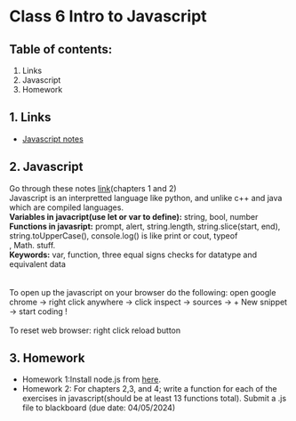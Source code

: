 # Class 6 Intro to Javascript

## Table of contents:
1. Links
2. Javascript
3. Homework
   

## 1. Links
* [Javascript notes](https://eloquentjavascript.net/)


## 2. Javascript 
Go through these notes [link](https://eloquentjavascript.net/)(chapters 1 and 2) <br> 
Javascript is an interpretted language like python, and unlike c++ and java which are compiled languages. <br>
**Variables in javacript(use let or var to define):** string, bool, number <br>
**Functions in javasript:** prompt, alert, string.length, string.slice(start, end), string.toUpperCase(), console.log() is like print or cout, typeof <br>, Math. stuff. <br>
**Keywords:** var, function, three equal signs checks for datatype and equivalent data <br>
<br><br>
To open up the javascript on your browser do the following: open google chrome -> right click anywhere -> click inspect -> sources -> + New snippet -> start coding !
<br><br>
To reset web browser: right click reload button



## 3. Homework
* Homework 1:Install node.js from [here](https://nodejs.org/en/download/package-manager/).
* Homework 2: For chapters 2,3, and 4; write a function for each of the exercises in  javascript(should be at least 13 functions total). Submit a .js file to blackboard (due date: 04/05/2024)
  